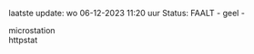 laatste update: 
wo 06-12-2023 11:20   uur 
Status: FAALT - geel - 
<div class="service Y">microstation</div><div class="service G">httpstat</div>